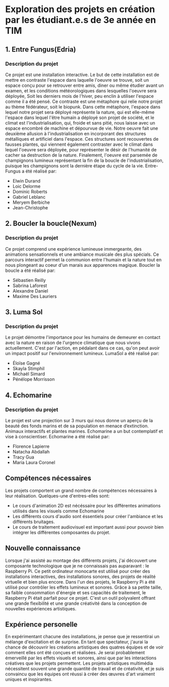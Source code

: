 # Exploration des projets en création par les étudiant.e.s de 3e année en TIM

## 1. Entre Fungus(Edria)
### Description du projet
Ce projet est une installation interactive. Le but de cette installation est de mettre en contraste l'espace dans laquelle l'oeuvre se trouve, soit un espace conçu pour se retrouver entre amis, diner ou même étudier avant un examen, et les conditions météorologiques dans lesquelles l'oeuvre sera déployée, Soit les derniers mois de l'hiver, peu enclin à utiliser l'espace comme il a été pensé. Ce contraste est une métaphore qui relie notre projet au thème fédérateur, soit le biopunk. Dans cette métaphore, l'espace dans lequel notre projet sera déployé représente la nature, qui est elle-même l'espace dans lequel l'être humain a déployé son projet de société, et le climat est l'industrialisation, qui, froide et sans pitié, nous laisse avec un espace encombré de machine et dépourvue de vie. Notre oeuvre fait une deuxième allusion à l'industrialisation en incorporant des structures métalliques et artificiel dans l'espace. Ces structures sont recouvertes de fausses plantes, qui viennent également contraster avec le climat dans lequel l'oeuvre sera déployée, pour représenter le désir de l'humanité de cacher sa destruction de la nature. Finalement, l'oeuvre est parsemée de champignons lumineux représentant la fin de la boucle de l'industrialisation, puisque les champignons sont la dernière étape du cycle de la vie. Entre-Fungus a été réalisé par:
- Elwin Durand
- Loic Delorme
- Dominic Roberts
- Gabriel Leblanc
- Meryem Berbiche
- Jean-Christophe

## 2. Boucler la boucle(Nexum)
### Description du projet
Ce projet comprend une expérience lumineuse immergeante, des animations sensationnels et une ambiance musicale des plus spécials. Ce parcours interactif permet la communion entre l'humain et la nature tout en nous plongeant au coeur d'un marais aux apparences magique. Boucler la boucle a été réalisé par:
- Sébastien Reilly
- Sabrina Laforest
- Alexandre Daniel
- Maxime Des Lauriers

## 3. Luma Sol
### Description du projet
Le projet démontre l'importance pour les humains de demeurer en contact avec la nature en raison de l'urgence climatique que nous vivons actuellement. C'est par l'action, en pédalant dans ce cas, qu'on peut avoir un impact positif sur l'environnement lumineux. LumaSol a été réalisé par:
- Éloïse Gagné
- Skayla Stimphil
- Michaël Simard
- Pénélope Morrisson

## 4. Echomarine
### Description du projet
Le projet est une projection sur 3 murs qui nous donne un aperçu de la beauté des fonds marins et de sa population en menace d’extinction. Animaux interactifs et plantes marines. Echomarine a un but contemplatif et vise à conscientiser. Echomarine a été réalisé par:
- Florence Lapierre
- Natacha Abdallah
- Tracy Gua
- Maria Laura Coronel

## Compétences nécessaires
Les projets comportent un grand nombre de compétences nécessaires à leur réalisation. Quelques-une d'entres-elles sont:
- Le cours d'animation 2D est nécéssaire pour les différentes animations utilisés dans les visuels comme Echomarine
- Les différents cours d'audio sont éssentiels pour créer l'ambiance et les différents bruitages.
- Le cours de traitement audiovisuel est important aussi pour pouvoir bien intégrer les différentes composantes du projet. 
## Nouvelle connaissance
Lorsque j'ai assisté au montage des différents projets, j'ai découvert une composante technologique que je ne connaissais pas auparavant : le Raspberry Pi. Ce petit ordinateur monocarte est utilisé pour créer des installations interactives, des installations sonores, des projets de réalité virtuelle et bien plus encore. Dans l'un des projets, le Raspberry Pi a été utilisé pour contrôler les effets lumineux et sonores. Grâce à sa petite taille, sa faible consommation d'énergie et ses capacités de traitement, le Raspberry Pi était parfait pour ce projet. C'est un outil polyvalent offrant une grande flexibilité et une grande créativité dans la conception de nouvelles expériences artistiques.
## Expérience personelle
En expérimentant chacune des installations, je pense que je ressentirai un mélange d'excitation et de surprise. En tant que spectateur, j'aurai la chance de découvrir les créations artistiques des quatres équipes et de voir comment elles ont été conçues et réalisées. Je serai probablement émerveillé par les effets visuels et sonores, ainsi que par les interactions créatives que les projets permettent.  Les projets artistiques multimédia nécessitent souvent une grande quantité de travail et de créativité, et je suis convaincu que les équipes ont réussi à créer des œuvres d'art vraiment uniques et inspirantes.

